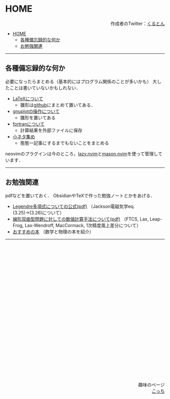 # HOME

<p style="text-align: right">
    作成者のTwitter：<a href="https://twitter.com/roisen_add8e6">くるとん</a>
</p>

- [HOME](#home)
  - [各種備忘録的な何か](#各種備忘録的な何か)
  - [お勉強関連](#お勉強関連)
---


## 各種備忘録的な何か
必要になったらまとめる（基本的にはプログラム関係のことが多いかも） 
大したことは書いていないかもしれない．
- [LaTeXについて](src/latex.html)
    - 雛形は[github](https://github.com/crutont0121/LaTeX_open/tree/main/prb)にまとめて置いてある．
- [gnuplotの操作について](src/gnuplot.html)
    - 雛形を置いてある
- [fortranについて](src/fort.html)
    - 計算結果を外部ファイルに保存
- [小ネタ集め](src/tips.html)
    - 態態一記事にするまでもないことをまとめる

neovimのプラグインは今のところ，[lazy.nvim](https://lazy.folke.io)と[mason.nvim](https://github.com/williamboman/mason.nvim)を使って管理しています．

---
## お勉強関連
pdfなどを置いておく．
ObsidianやTeXで作った勉強ノートとかをあげる．
- [Legendre多項式についての公式(pdf)](src/doc/jackson3_app1.pdf) 
    （Jackson電磁気学eq. (3.25)→(3.26)について）
- [線形双曲型問題に対しての数値計算手法について(pdf)](src/doc/lin_hyp.pdf)
    （FTCS, Lax, Leap-Frog, Lax-Wendroff, MacCormack, 1次精度風上差分について）
- [おすすめの本](src/book.html)
    （数学と物理の本を紹介）

***

<div style="height: 30em;"></div>

<p style="text-align: right">
趣味のページ<!-- omit in toc --><br>
<a href="src/hb.html">こっち</a>
</p>